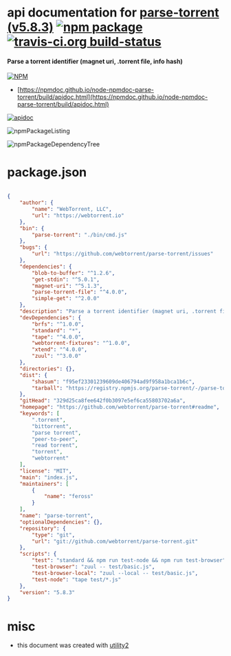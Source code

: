# api documentation for  [parse-torrent (v5.8.3)](https://github.com/webtorrent/parse-torrent#readme)  [![npm package](https://img.shields.io/npm/v/npmdoc-parse-torrent.svg?style=flat-square)](https://www.npmjs.org/package/npmdoc-parse-torrent) [![travis-ci.org build-status](https://api.travis-ci.org/npmdoc/node-npmdoc-parse-torrent.svg)](https://travis-ci.org/npmdoc/node-npmdoc-parse-torrent)
#### Parse a torrent identifier (magnet uri, .torrent file, info hash)

[![NPM](https://nodei.co/npm/parse-torrent.png?downloads=true&downloadRank=true&stars=true)](https://www.npmjs.com/package/parse-torrent)

- [https://npmdoc.github.io/node-npmdoc-parse-torrent/build/apidoc.html](https://npmdoc.github.io/node-npmdoc-parse-torrent/build/apidoc.html)

[![apidoc](https://npmdoc.github.io/node-npmdoc-parse-torrent/build/screenCapture.buildCi.browser.%252Ftmp%252Fbuild%252Fapidoc.html.png)](https://npmdoc.github.io/node-npmdoc-parse-torrent/build/apidoc.html)

![npmPackageListing](https://npmdoc.github.io/node-npmdoc-parse-torrent/build/screenCapture.npmPackageListing.svg)

![npmPackageDependencyTree](https://npmdoc.github.io/node-npmdoc-parse-torrent/build/screenCapture.npmPackageDependencyTree.svg)



# package.json

```json

{
    "author": {
        "name": "WebTorrent, LLC",
        "url": "https://webtorrent.io"
    },
    "bin": {
        "parse-torrent": "./bin/cmd.js"
    },
    "bugs": {
        "url": "https://github.com/webtorrent/parse-torrent/issues"
    },
    "dependencies": {
        "blob-to-buffer": "^1.2.6",
        "get-stdin": "^5.0.1",
        "magnet-uri": "^5.1.3",
        "parse-torrent-file": "^4.0.0",
        "simple-get": "^2.0.0"
    },
    "description": "Parse a torrent identifier (magnet uri, .torrent file, info hash)",
    "devDependencies": {
        "brfs": "^1.0.0",
        "standard": "*",
        "tape": "^4.0.0",
        "webtorrent-fixtures": "^1.0.0",
        "xtend": "^4.0.0",
        "zuul": "^3.0.0"
    },
    "directories": {},
    "dist": {
        "shasum": "f95ef23301239609de406794ad9f958a1bca1b6c",
        "tarball": "https://registry.npmjs.org/parse-torrent/-/parse-torrent-5.8.3.tgz"
    },
    "gitHead": "329d25ca8fee642f0b3097e5ef6ca55803702a6a",
    "homepage": "https://github.com/webtorrent/parse-torrent#readme",
    "keywords": [
        ".torrent",
        "bittorrent",
        "parse torrent",
        "peer-to-peer",
        "read torrent",
        "torrent",
        "webtorrent"
    ],
    "license": "MIT",
    "main": "index.js",
    "maintainers": [
        {
            "name": "feross"
        }
    ],
    "name": "parse-torrent",
    "optionalDependencies": {},
    "repository": {
        "type": "git",
        "url": "git://github.com/webtorrent/parse-torrent.git"
    },
    "scripts": {
        "test": "standard && npm run test-node && npm run test-browser",
        "test-browser": "zuul -- test/basic.js",
        "test-browser-local": "zuul --local -- test/basic.js",
        "test-node": "tape test/*.js"
    },
    "version": "5.8.3"
}
```



# misc
- this document was created with [utility2](https://github.com/kaizhu256/node-utility2)
